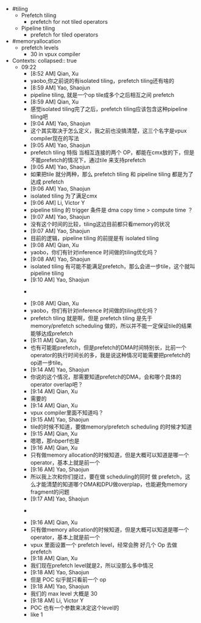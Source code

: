 - #tiling
	- Prefetch tiling
		- prefetch for not tiled operators
	- Pipeline tiling
		- prefetch for tiled operators
- #memoryallocation
	- prefetch levels
		- 30 in vpux compiler
- Contexts:
  collapsed:: true
	- 09:22
		- [8:52 AM] Qian, Xu
		- yaobo,你之前说的有isolated tiling，prefetch tiling还有啥的
		- [8:59 AM] Yao, Shaojun
		- pipeline tiling, 就是一个op tile成多个之后相互之间 prefetch
		- [8:59 AM] Qian, Xu
		- 感觉isolated tiling完了之后，prefetch tiling应该包含这种pipeline tiling吧
		- [9:04 AM] Yao, Shaojun
		- 这个其实取决于怎么定义，我之前也没搞清楚，这三个名字是vpux compiler现在的写法
		- [9:05 AM] Yao, Shaojun
		- prefetch tiling 特指 当相互连接的两个 OP，都能在cmx放的下，但是不能prefetch的情况下，通过tile 来支持prefetch
		- [9:05 AM] Yao, Shaojun
		- 如果把tile 就分两种，那么 prefetch tiling 和 pipeline tiling 都是为了达成 prefetch
		- [9:06 AM] Yao, Shaojun
		- isolated tiling 为了满足cmx
		- [9:06 AM] Li, Victor Y
		- pipeline tiling 的 trigger 条件是  dma copy time > compute time ？
		- [9:07 AM] Yao, Shaojun
		- 没有这个时间的比较，tiling这边目前都只看memory的状况
		- [9:07 AM] Yao, Shaojun
		- 目前的逻辑，pipeline tiling 的前提是有 isolated tiling
		- [9:08 AM] Qian, Xu
		- yaobo，你们有针对inference 时间做的tiling优化吗？
		- [9:08 AM] Yao, Shaojun
		- isolated tiling 有可能不能满足prefetch，那么会进一步tile，这个就叫 pipeline tiling
		- [9:10 AM] Yao, Shaojun
		- >
		- [9:08 AM] Qian, Xu
		- yaobo，你们有针对inference 时间做的tiling优化吗？
		- prefetch tiling 就是啊，但是 prefetch tiling 是先于 memory/prefetch scheduling 做的，所以并不能一定保证tile的结果能够达成prefetch
		- [9:11 AM] Qian, Xu
		- 也有可能能prefetch，但是prefetch的DMA时间特别长，比前一个operator的执行时间长的多，我是说这种情况可能需要把prefetch的op进一步tile。
		- [9:14 AM] Yao, Shaojun
		- 你说的这个情况，那需要知道prefetch的DMA，会和哪个具体的operator overlap吧？
		- [9:14 AM] Qian, Xu
		- 需要的
		- [9:14 AM] Qian, Xu
		- vpux compiler里面不知道吗？
		- [9:15 AM] Yao, Shaojun
		- tile的时候不知道，要做memory/prefetch scheduling 的时候才知道
		- [9:15 AM] Qian, Xu
		- 嗯嗯，那nbperf也是
		- [9:16 AM] Qian, Xu
		- 只有做memory allocation的时候知道，但是大概可以知道是哪一个operator，基本上就是前一个
		- [9:16 AM] Yao, Shaojun
		- 所以我上次和你们提过，要在做 scheduling的同时 做 prefetch，这么才能清楚的知道哪个DMA和DPU做overplap，也能避免memory fragment的问题
		- [9:17 AM] Yao, Shaojun
		- >
		- [9:16 AM] Qian, Xu
		- 只有做memory allocation的时候知道，但是大概可以知道是哪一个operator，基本上就是前一个
		- vpux 里面设置一个 prefetch level，经常会胯 好几个 Op 去做 prefetch
		- [9:18 AM] Qian, Xu
		- 我们现在prefetch level就是2，所以没那么多中情况
		- [9:18 AM] Yao, Shaojun
		- 但是 POC 似乎就只看前一个 op
		- [9:18 AM] Yao, Shaojun
		- 我们的 max level 大概是 30
		- [9:18 AM] Li, Victor Y
		- POC 也有一个参数来决定这个level的
		- like 1